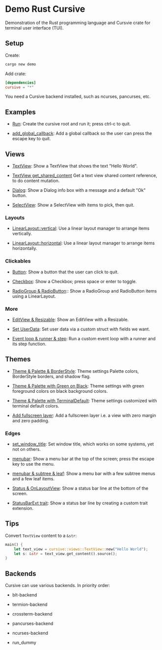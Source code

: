 # Demo Rust Cursive

Demonstration of the Rust programming language and Cursvie crate for terminal user interface (TUI).


## Setup

Create:

```sh
cargo new demo
```

Add crate:

```toml
[dependencies]
cursive = "*"
```

You need a Cursive backend installed, such as ncurses, pancurses, etc.


## Examples

* [Run](examples/run.rs): 
  Create the cursive root and run it; press ctrl-c to quit.

* [add_global_callback](examples/add_global_callback.rs): 
  Add a global callback so the user can press the escape key to quit.


## Views

* [TextView](examples/text_view.rs): 
  Show a TextView that shows the text "Hello World".

* [TextView get_shared_content](examples/text_view_get_shared_content.rs)
  Get a text view shared content reference, to do content mutation.

* [Dialog](examples/dialog.rs): 
  Show a Dialog info box with a message and a default "Ok" button.

* [SelectView](examples/select_view.rs):
  Show a SelectView with items to pick, then quit.


### Layouts

* [LinearLayout::vertical](examples/linear_layout_vertical.rs):
  Use a linear layout manager to arrange items vertically.

* [LinearLayout::horizontal](examples/linear_layout_horizontal.rs):
  Use a linear layout manager to arrange items horizontally.


### Clickables

* [Button](examples/button.rs): 
  Show a button that the user can click to quit.

* [Checkbox](examples/checkbox.rs):
  Show a Checkbox; press space or enter to toggle.

* [RadioGroup & RadioButton](examples/radio_group_radio_button.rs)::
  Show a RadioGroup and RadioButton items using a LinearLayout.


### More

* [EditView & Resizable](examples/edit_view_and_resizable.rs):
  Show an EditView with a Resizable.

* [Set UserData](examples/set_user_data.rs):
  Set user data via a custom struct with fields we want.

* [Event loop & runner & step](examples/event_loop_runner_step.rs):
  Run a custom event loop with a runner and its step function.


## Themes

* [Theme & Palette & BorderStyle](examples/theme_and_palette_and_border_style.rs):
  Theme settings Palette colors, BorderStyle borders, and shadow flag.

* [Theme & Palette with Green on Black](examples/theme_and_palette_with_green_on_black.rs):
  Theme settings with green foreground colors on black background colors.

* [Theme & Palette with TerminalDefault](examples/theme_and_palette_with_terminal_default.rs): 
  Theme settings customized with terminal default colors.

* [Add fullscreen layer](examples/add_fullscreen_layer.rs):
  Add a fullscreen layer i.e. a view with zero margin and zero padding.


### Edges

* [set_window_title](examples/set_window_title.rs): 
  Set window title, which works on some systems, yet not on others.

* [menubar](examples/menubar.rs):
  Show a menu bar at the top of the screen; press the escape key to use the menu.

* [menubar & subtree & leaf](examples/menubar_and_subtree_and_leaf.rs):
   Show a menu bar with a few subtree menus and a few leaf items.

* [Status & OnLayoutView](examples/status_and_on_layout_view.rs):
  Show a status bar line at the bottom of the screen.

* [StatusBarExt trait](examples/status_bar_ext.rs):
  Show a status bar line by creating a custom trait extension.


## Tips

Convert `TextView` content to a `&str`:

```rust
main() {
    let text_view = cursive::views::TextView::new("Hello World");
    let s: &str = text_view.get_content().source();
}
```

## Backends

Cursive can use various backends. In priority order:

* blt-backend

* termion-backend
  
* crossterm-backend

* pancurses-backend

* ncurses-backend

* run_dummy
